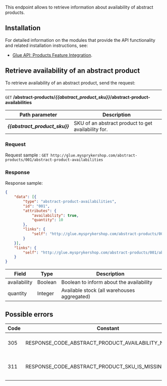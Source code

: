 This endpoint allows to retrieve information about availability of abstract products. 


## Installation

For detailed information on the modules that provide the API functionality and related installation instructions, see:
* [Glue API: Products Feature Integration](https://documentation.spryker.com/docs/glue-api-products-feature-integration).


## Retrieve availability of an abstract product

To retrieve availability of an abstract product, send the request:

---
`GET` **/abstract-products/*{{abstract_product_sku}}*/abstract-product-availabilities**


| Path parameter | Description |
| --- | --- |
| ***{{abstract_product_sku}}*** | SKU of an abstract product to get availability for. |

### Request

Request sample : `GET http://glue.mysprykershop.com/abstract-products/001/abstract-product-availabilities`

### Response

Response sample:

```json
{
    "data": [{
        "type": "abstract-product-availabilities",
        "id": "001",
        "attributes": {
            "availability": true,
            "quantity": 10
        },
        "links": {
            "self": "http://glue.mysprykershop.com/abstract-products/001/abstract-product-availabilities"
        }
    }],
    "links": {
        "self": "http://glue.mysprykershop.com/abstract-products/001/abstract-product-availabilities"
    }
}
```

<a name="abstract-product-availability-response-attributes"></a>
         
| Field | Type | Description |
| --- | --- | --- |
| availability | Boolean | Boolean to inform about the availability |
| quantity | Integer | Available stock (all warehouses aggregated) |


## Possible errors

| Code | Constant | Meaning |
| --- | --- | --- |
| 305 | RESPONSE_CODE_ABSTRACT_PRODUCT_AVAILABILITY_NOT_FOUND | Availability is not found. |
| 311 | RESPONSE_CODE_ABSTRACT_PRODUCT_SKU_IS_MISSING | Abstract product SKU is not specified. |
